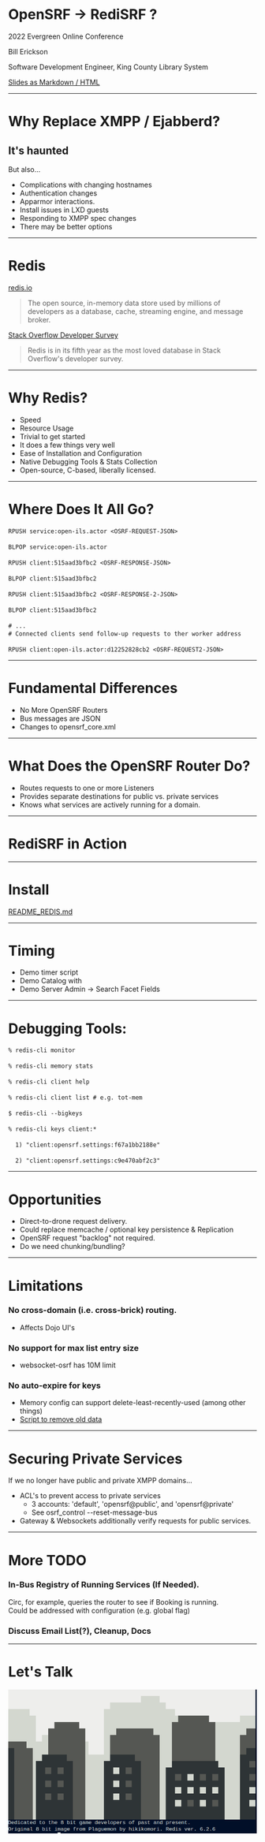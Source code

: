 # OpenSRF -> RediSRF ?

2022 Evergreen Online Conference

Bill Erickson

Software Development Engineer, King County Library System

[Slides as Markdown / HTML](https://github.com/berick/Presentations/tree/master/Evergreen-2022)

---

# Why Replace XMPP / Ejabberd?

## It's haunted

But also...

* Complications with changing hostnames
* Authentication changes
* Apparmor interactions.
* Install issues in LXD guests
* Responding to XMPP spec changes
* There may be better options

---

# Redis

[redis.io](https://redis.io/)

> The open source, in-memory data store used by millions of developers as a 
> database, cache, streaming engine, and message broker.

[Stack Overflow Developer Survey](https://insights.stackoverflow.com/survey/2021#section-most-loved-dreaded-and-wanted-databases)

> Redis is in its fifth year as the most loved database in Stack Overflow's 
> developer survey.

---

# Why Redis?

* Speed
* Resource Usage
* Trivial to get started
* It does a few things very well
* Ease of Installation and Configuration
* Native Debugging Tools & Stats Collection
* Open-source, C-based, liberally licensed.

---

# Where Does It All Go?

    RPUSH service:open-ils.actor <OSRF-REQUEST-JSON>

    BLPOP service:open-ils.actor

    RPUSH client:515aad3bfbc2 <OSRF-RESPONSE-JSON>

    BLPOP client:515aad3bfbc2

    RPUSH client:515aad3bfbc2 <OSRF-RESPONSE-2-JSON>

    BLPOP client:515aad3bfbc2

    # ...
    # Connected clients send follow-up requests to ther worker address

    RPUSH client:open-ils.actor:d12252828cb2 <OSRF-REQUEST2-JSON>

---

# Fundamental Differences

* No More OpenSRF Routers
* Bus messages are JSON
* Changes to opensrf_core.xml

---

# What Does the OpenSRF Router Do?

* Routes requests to one or more Listeners
* Provides separate destinations for public vs. private services
* Knows what services are actively running for a domain.

---

# RediSRF in Action

---

# Install

[README_REDIS.md](https://github.com/berick/OpenSRF/blob/user/berick/lpxxx-opensrf-via-redis-v4-auth-exp-2/README_REDIS.md)

---

# Timing

* Demo timer script
* Demo Catalog with
* Demo Server Admin -> Search Facet Fields

---

# Debugging Tools:

    % redis-cli monitor

    % redis-cli memory stats

    % redis-cli client help

    % redis-cli client list # e.g. tot-mem

    $ redis-cli --bigkeys

    % redis-cli keys client:* 

      1) "client:opensrf.settings:f67a1bb2188e"

      2) "client:opensrf.settings:c9e470abf2c3"

---

# Opportunities

* Direct-to-drone request delivery.
* Could replace memcache / optional key persistence & Replication
* OpenSRF request "backlog" not required.
* Do we need chunking/bundling?

---

# Limitations

### No cross-domain (i.e. cross-brick) routing.

* Affects Dojo UI's

### No support for max list entry size

* websocket-osrf has 10M limit

### No auto-expire for keys

* Memory config can support delete-least-recently-used (among other things)
* [Script to remove old data](https://stackoverflow.com/questions/16517439/redis-how-to-delete-all-keys-older-than-3-months)

---

# Securing Private Services

If we no longer have public and private XMPP domains...

* ACL's to prevent access to private services
    * 3 accounts: 'default', 'opensrf@public', and 'opensrf@private'
    * See osrf_control --reset-message-bus
* Gateway & Websockets additionally verify requests for public services.

---

# More TODO

### In-Bus Registry of Running Services (If Needed).

Circ, for example, queries the router to see if Booking is running.  
Could be addressed with configuration (e.g. global flag)

### Discuss Email List(?), Cleanup, Docs

---

# Let's Talk

![Redis LOLWUT](media/redis-lolwut.png)

